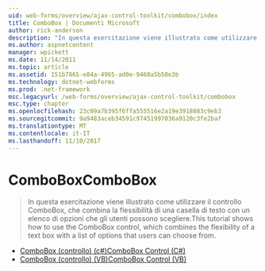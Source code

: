 ```yaml
---
uid: web-forms/overview/ajax-control-toolkit/combobox/index
title: ComboBox | Documenti Microsoft
author: rick-anderson
description: "In questa esercitazione viene illustrato come utilizzare il controllo ComboBox, che combina la flessibilità di una casella di testo con un elenco di opzioni che gli utenti possono scegliere."
ms.author: aspnetcontent
manager: wpickett
ms.date: 11/14/2011
ms.topic: article
ms.assetid: 151b7865-e84a-4965-ad0e-9468a5b50e3b
ms.technology: dotnet-webforms
ms.prod: .net-framework
msc.legacyurl: /web-forms/overview/ajax-control-toolkit/combobox
msc.type: chapter
ms.openlocfilehash: 23c09a7b395f6ffa555516e2a19e3918083c9eb3
ms.sourcegitcommit: 9a9483aceb34591c97451997036a9120c3fe2baf
ms.translationtype: MT
ms.contentlocale: it-IT
ms.lasthandoff: 11/10/2017
---
```

<a name="combobox"></a><span data-ttu-id="fb71a-103">ComboBox</span><span class="sxs-lookup"><span data-stu-id="fb71a-103">ComboBox</span></span>
====================
> <span data-ttu-id="fb71a-104">In questa esercitazione viene illustrato come utilizzare il controllo ComboBox, che combina la flessibilità di una casella di testo con un elenco di opzioni che gli utenti possono scegliere.</span><span class="sxs-lookup"><span data-stu-id="fb71a-104">This tutorial shows how to use the ComboBox control, which combines the flexibility of a text box with a list of options that users can choose from.</span></span>


- [<span data-ttu-id="fb71a-105">ComboBox (controllo) (c#)</span><span class="sxs-lookup"><span data-stu-id="fb71a-105">ComboBox Control (C#)</span></span>](how-do-i-use-the-combobox-control-cs.md)
- [<span data-ttu-id="fb71a-106">ComboBox (controllo) (VB)</span><span class="sxs-lookup"><span data-stu-id="fb71a-106">ComboBox Control (VB)</span></span>](how-do-i-use-the-combobox-control-vb.md)
